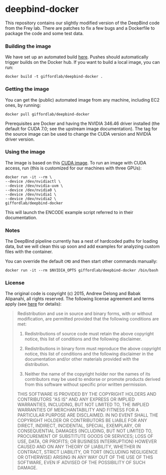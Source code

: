 deepbind-docker
==============

This repository contains our slightly modified version of the
DeepBind code from the Frey lab.  There are patches to fix a few bugs
and a Dockerfile to package the code and some test data.

### Building the image

We have set up an automated build
[here](https://hub.docker.com/r/giffordlab/deepbind-docker/).  Pushes
should automatically trigger builds on the Docker hub.  If you want to
build a local image, you can run:

    docker build -t giffordlab/deepbind-docker .

### Getting the image

You can get the (public) automated image from any machine, including
EC2 ones, by running:

    docker pull giffordlab/deepbind-docker

Prerequisites are Docker and having the NVIDIA 346.46 driver installed
(the default for CUDA 7.0; see the upstream image documentation).  The
tag for the source image can be used to change the CUDA version and
NVIDIA driver version.

### Using the image

The image is based on this [CUDA
image](https://github.com/Kaixhin/dockerfiles/tree/master/cuda/cuda_v7.0).
To run an image with CUDA access, run (this is customized for our
machines with three GPUs):

    docker run -it --rm \
    --device /dev/nvidiactl \
    --device /dev/nvidia-uvm \
    --device /dev/nvidia0 \
    --device /dev/nvidia1 \
    --device /dev/nvidia2 \
    giffordlab/deepbind-docker

This will launch the ENCODE example script referred to in their documentation.

### Notes

The DeepBind pipeline currently has a nest of hardcoded paths for
loading data, but we will clean this up soon and add examples for
analyzing custom files with the container.

You can override the default `CMD` and then start other commands
manually:

    docker run -it --rm $NVIDIA_OPTS giffordlab/deepbind-docker /bin/bash

### License

The original code is copyright (c) 2015, Andrew Delong and Babak
Alipanahi, all rights reserved.  The following license agreement and
terms apply (see
[here](https://github.com/gifford-lab/deepbind-docker/blob/master/README.TXT)
for details):

 > Redistribution and use in source and binary forms, with or without
 > modification, are permitted provided that the following conditions
 > are met:
 >
 > 1. Redistributions of source code must retain the above copyright
 > notice, this list of conditions and the following disclaimer.
 >
 > 2. Redistributions in binary form must reproduce the above
 > copyright notice, this list of conditions and the following
 > disclaimer in the documentation and/or other materials provided
 > with the distribution.
 >
 > 3. Neither the name of the copyright holder nor the names of its
 > contributors may be used to endorse or promote products derived
 > from this software without specific prior written permission.
 >
 > THIS SOFTWARE IS PROVIDED BY THE COPYRIGHT HOLDERS AND CONTRIBUTORS
 > "AS IS" AND ANY EXPRESS OR IMPLIED WARRANTIES, INCLUDING, BUT NOT
 > LIMITED TO, THE IMPLIED WARRANTIES OF MERCHANTABILITY AND FITNESS
 > FOR A PARTICULAR PURPOSE ARE DISCLAIMED. IN NO EVENT SHALL THE
 > COPYRIGHT HOLDER OR CONTRIBUTORS BE LIABLE FOR ANY DIRECT,
 > INDIRECT, INCIDENTAL, SPECIAL, EXEMPLARY, OR CONSEQUENTIAL DAMAGES
 > (INCLUDING, BUT NOT LIMITED TO, PROCUREMENT OF SUBSTITUTE GOODS OR
 > SERVICES; LOSS OF USE, DATA, OR PROFITS; OR BUSINESS INTERRUPTION)
 > HOWEVER CAUSED AND ON ANY THEORY OF LIABILITY, WHETHER IN CONTRACT,
 > STRICT LIABILITY, OR TORT (INCLUDING NEGLIGENCE OR OTHERWISE)
 > ARISING IN ANY WAY OUT OF THE USE OF THIS SOFTWARE, EVEN IF ADVISED
 > OF THE POSSIBILITY OF SUCH DAMAGE.
